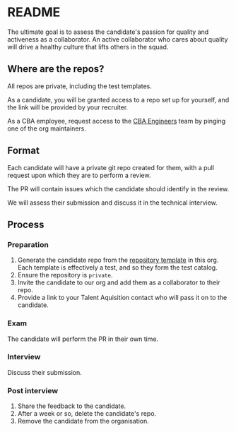 # README

The ultimate goal is to assess the candidate's passion for quality and activeness as a collaborator. An active collaborator who cares about quality will drive a healthy culture that lifts others in the squad.

## Where are the repos?

All repos are private, including the test templates.

As a candidate, you will be granted access to a repo set up for yourself, and the link will be provided by your recruiter.

As a CBA employee, request access to the [CBA Engineers](https://github.com/orgs/CBA-Tech-Recruiting/teams/cba-engineers) team by pinging one of the org maintainers.

## Format

Each candidate will have a private git repo created for them, with a pull request upon which they are to perform a review.

The PR will contain issues which the candidate should identify in the review.

We will assess their submission and discuss it in the technical interview.

## Process

### Preparation

1. Generate the candidate repo from the [repository template](https://docs.github.com/en/repositories/creating-and-managing-repositories/creating-a-repository-from-a-template) in this org. Each template is effectively a test, and so they form the test catalog.
2. Ensure the repository is `private`.
3. Invite the candidate to our org and add them as a collaborator to their repo.
4. Provide a link to your Talent Aquisition contact who will pass it on to the candidate.

### Exam

The candidate will perform the PR in their own time.

### Interview

Discuss their submission.

### Post interview

1. Share the feedback to the candidate.
1. After a week or so, delete the candidate's repo.
1. Remove the candidate from the organisation.
